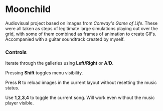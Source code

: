 # Moonchild

Audiovisual project based on images from *Conway's Game of Life*. These were all taken as steps of legitimate large simulations playing out over the grid, with some of them combined as frames of animation to create GIFs. 
Accompanied with a guitar soundtrack created by myself.

### Controls

Iterate through the galleries using **Left/Right** or **A**/**D**.

Pressing **Shift** toggles menu visibility.

Press **R** to reload images in the current layout without resetting the music status.

Use **1**,**2**,**3**,**4** to toggle the current song. Will work even without the music player visible. 

